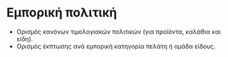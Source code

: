 # Εμπορική πολιτική

* Ορισμός κανόνων τιμολογιακών πολιτικών (για προϊόντα, καλάθια και είδη).&#x20;
* Ορισμός έκπτωσης ανά εμπορική κατηγορία πελάτη ή ομάδα είδους.
